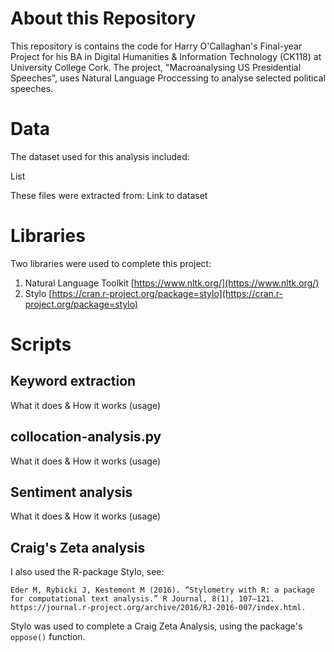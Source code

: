 # About this Repository

This repository is contains the code for Harry O'Callaghan's Final-year Project for his BA in Digital Humanities & Information Technology (CK118) at University College Cork. The project, "Macroanalysing US Presidential Speeches", uses Natural Language Proccessing to analyse selected political speeches.

# Data

The dataset used for this analysis included: 

List

These files were extracted from:
Link to dataset

# Libraries

Two libraries were used to complete this project: 

1. Natural Language Toolkit [https://www.nltk.org/](https://www.nltk.org/)
2. Stylo [https://cran.r-project.org/package=stylo](https://cran.r-project.org/package=stylo)

# Scripts

## Keyword extraction

What it does
&
How it works (usage)

## collocation-analysis.py

What it does
&
How it works (usage)

## Sentiment analysis

What it does
&
How it works (usage)

## Craig's Zeta analysis

I also used the R-package Stylo, see:

`Eder M, Rybicki J, Kestemont M (2016). “Stylometry with R: a package for computational text analysis.” R Journal, 8(1), 107–121. https://journal.r-project.org/archive/2016/RJ-2016-007/index.html.`

Stylo was used to complete a Craig Zeta Analysis, using the package's `oppose()` function.
